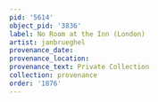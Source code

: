 ```yaml
---
pid: '5614'
object_pid: '3836'
label: No Room at the Inn (London)
artist: janbrueghel
provenance_date:
provenance_location:
provenance_text: Private Collection
collection: provenance
order: '1876'
---
```

